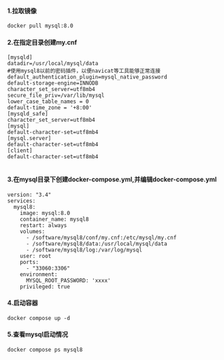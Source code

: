 #### 1.拉取镜像

```
docker pull mysql:8.0
```





#### 2.在指定目录创建my.cnf

```
[mysqld]
datadir=/usr/local/mysql/data
#使用mysql8以前的密码插件，以便navicat等工具能够正常连接
default_authentication_plugin=mysql_native_password
default-storage-engine=INNODB
character_set_server=utf8mb4
secure_file_priv=/var/lib/mysql
lower_case_table_names = 0
default-time_zone = '+8:00'
[mysqld_safe]
character_set_server=utf8mb4
[mysql]
default-character-set=utf8mb4
[mysql.server]
default-character-set=utf8mb4
[client]
default-character-set=utf8mb4


```

#### 3.在mysql目录下创建docker-compose.yml,并编辑docker-compose.yml

```
version: "3.4"
services:
  mysql8:
    image: mysql:8.0
    container_name: mysql8
    restart: always
    volumes:
      - /software/mysql8/conf/my.cnf:/etc/mysql/my.cnf
      - /software/mysql8/data:/usr/local/mysql/data
      - /software/mysql8/log:/var/log/mysql
    user: root
    ports:
      - "33060:3306"
    environment:
      MYSQL_ROOT_PASSWORD: 'xxxx'
    privileged: true

```

#### 4.启动容器

```
docker compose up -d
```

#### 5.查看mysql启动情况

```
docker compose ps mysql8
```

